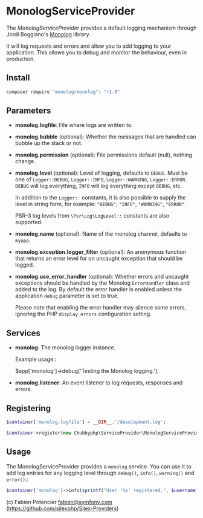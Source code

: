 # MonologServiceProvider

The *MonologServiceProvider* provides a default logging mechanism through
Jordi Boggiano's [Monolog][1] library.

It will log requests and errors and allow you to add logging to your
application. This allows you to debug and monitor the behaviour,
even in production.

## Install

```sh
composer require "monolog/monolog": "~1.0"
```

## Parameters

* **monolog.logfile**: File where logs are written to.
* **monolog.bubble** (optional): Whether the messages that are handled can bubble up the stack or not.
* **monolog.permission** (optional): File permissions default (null), nothing change.

* **monolog.level** (optional): Level of logging, defaults
  to ``DEBUG``. Must be one of ``Logger::DEBUG``, ``Logger::INFO``,
  ``Logger::WARNING``, ``Logger::ERROR``. ``DEBUG`` will log
  everything, ``INFO`` will log everything except ``DEBUG``,
  etc.

  In addition to the ``Logger::`` constants, it is also possible to supply the
  level in string form, for example: ``"DEBUG"``, ``"INFO"``, ``"WARNING"``,
  ``"ERROR"``.

  PSR-3 log levels from ``\Psr\Log\LogLevel::`` constants are also supported.

* **monolog.name** (optional): Name of the monolog channel,
  defaults to ``myapp``.

* **monolog.exception.logger_filter** (optional): An anonymous function that
  returns an error level for on uncaught exception that should be logged.

* **monolog.use_error_handler** (optional): Whether errors and uncaught exceptions
  should be handled by the Monolog ``ErrorHandler`` class and added to the log.
  By default the error handler is enabled unless the application ``debug`` parameter
  is set to true.

  Please note that enabling the error handler may silence some errors,
  ignoring the PHP ``display_errors`` configuration setting.

## Services

* **monolog**: The monolog logger instance.

  Example usage::

    $app['monolog']->debug('Testing the Monolog logging.');

* **monolog.listener**: An event listener to log requests, responses and errors.

## Registering

```php
$container['monolog.logfile'] = __DIR__.'/development.log';

$container->register(new Chubbyphp\ServiceProvider\MonologServiceProvider());
```

## Usage

The MonologServiceProvider provides a ``monolog`` service. You can use it to
add log entries for any logging level through ``debug()``, ``info()``,
``warning()`` and ``error()``::

```php
$container['monolog']->info(sprintf("User '%s' registered.", $username));
```

(c) Fabien Potencier <fabien@symfony.com> (https://github.com/silexphp/Silex-Providers)

[1]: https://github.com/Seldaek/monolog
